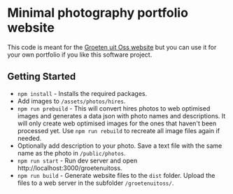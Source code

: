 # Minimal photography portfolio website

This code is meant for the [Groeten uit Oss website](https://bososs.nl/groetenuitoss/) but you can use it for your own portfolio if you like this software project.

## Getting Started

- `npm install` - Installs the required packages.
- Add images to `/assets/photos/hires`.
- `npm run prebuild` - This will convert hires photos to web optimised images and generates a data json with photo names and descriptions. It will only create web optimised images for the ones that haven't been processed yet. Use `npm run rebuild` to recreate all image files again if needed.
- Optionally add description to your photo. Save a text file with the same name as the photo in `/public/photos`.
- `npm run start` - Run dev server and open  http://localhost:3000/groetenuitoss.
- `npm run build` - Generate website files to the `dist` folder. Upload the files to a web server in the subfolder `/groetenuitoss/`.